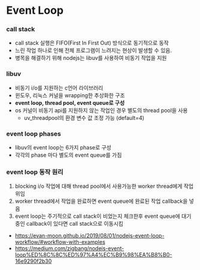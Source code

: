 # Event Loop

### call stack
- call stack 실행은 FIFO(First In First Out) 방식으로 동기적으로 동작
- 느린 작업 하나로 인해 전체 프로그램이 느려지는 현상이 발생할 수 있음.
- 병목을 해결하기 위해 nodejs는 libuv를 사용하여 비동기 작업을 지원

### libuv
- 비동기 i/o를 지원하는 c언어 라이브러리
- 윈도우, 리눅스 커널을 wrapping한 추상화한 구조
- **event loop, thread pool, event queue로 구성**
- os 커널이 비동기 api를 지원하지 않는 작업인 경우 별도의 thread pool을 사용
  - uv_threadpool의 환경 변수 값 조정 가능 (default=4)

### event loop phases
- libuv의 event loop는 6가지 phase로 구성
- 각각의 phase 마다 별도의 event queue를 가짐


### event loop 동작 원리
1. blocking i/o 작업에 대해 thread pool에서 사용가능한 worker thread에게 작업 위임 
2. worker thread에서 작업을 완료하면 event queue에 완료된 작업 callback을 넣음 
3. event loop는 주기적으로 call stack이 비었는지 체크한후 event queue에 대기중인 callback이 있다면
   call stack으로 이동시킴


- https://evan-moon.github.io/2019/08/01/nodejs-event-loop-workflow/#workflow-with-examples
- https://medium.com/zigbang/nodejs-event-loop%ED%8C%8C%ED%97%A4%EC%B9%98%EA%B8%B0-16e9290f2b30



